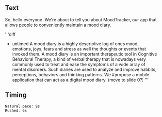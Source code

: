## Text
So, hello everyone. We're about to tell you about MoodTracker, our app that allows people to conveniently maintain a mood diary.


'''diff
- untimed
A mood diary is a highly descriptive log of ones mood, emotions, joys, fears and stress as 
well the thoughts or events that invoked them. A mood diary 
is an important therapeutic tool in Cognitive Behavioral Therapy, a kind of verbal therapy 
that is nowadays very commonly used to treat and ease the
symptoms of a wide array of mental disorders. Such diaries are used to analyze and improve 
habbits, perceptions, behaviors and thinking patterns. We #propose a mobile application 
that can act as a digital mood diary. (move to slide 0?)
'''

## Timing
```
Natural pace: 9s
Rushed: 6s
```

